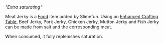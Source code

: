 *"Extra saturating"*

Meat Jerky is a [Food](Food.md) item added by Slimefun. Using an [Enhanced Crafting Table](Enhanced-Crafting-Table.md), Beef Jerky, Pork Jerky, Chicken Jerky, Mutton Jerky and Fish Jerky can be made from salt and the corresponding meat.

When consumed, it fully replenishes saturation.
